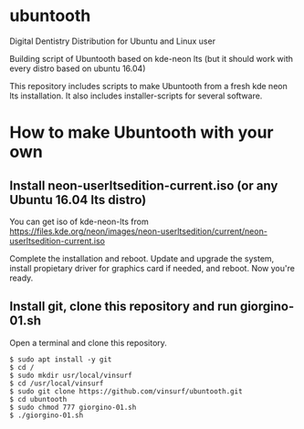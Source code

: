# ubuntooth
Digital Dentistry Distribution for Ubuntu and Linux user

Building script of Ubuntooth based on kde-neon lts (but it should work with every distro based on ubuntu 16.04)

This repository includes scripts to make Ubuntooth from a fresh kde neon lts installation.
It also includes installer-scripts for several software.

# How to make Ubuntooth with your own

## Install neon-userltsedition-current.iso (or any Ubuntu 16.04 lts distro)

You can get iso of kde-neon-lts from https://files.kde.org/neon/images/neon-userltsedition/current/neon-userltsedition-current.iso

Complete the installation and reboot. Update and upgrade the system, install propietary driver for graphics card if needed, and reboot. Now you're ready.

## Install git, clone this repository and run giorgino-01.sh

Open a terminal and clone this repository.

    $ sudo apt install -y git
    $ cd /
    $ sudo mkdir usr/local/vinsurf
    $ cd /usr/local/vinsurf
    $ sudo git clone https://github.com/vinsurf/ubuntooth.git
    $ cd ubuntooth
    $ sudo chmod 777 giorgino-01.sh
    $ ./giorgino-01.sh
